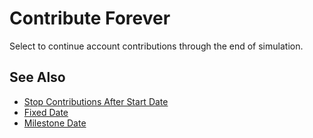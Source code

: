 # Contribute Forever

Select to continue account contributions through the end of simulation.

## See Also

* [Stop Contributions After Start Date](relEndDateContrib.html)
* [Fixed Date](fixedDate.html)
* [Milestone Date](milestoneDate.html)
